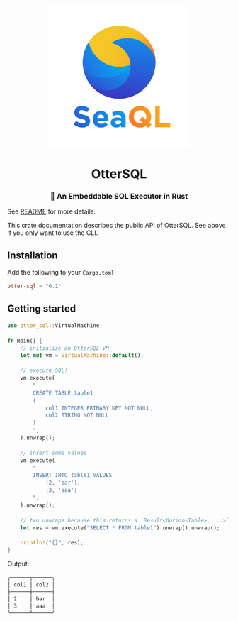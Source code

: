 <div align="center">
  <img src="https://raw.githubusercontent.com/SeaQL/otter-sql/main/assets/SeaQL logo dual.png" width="320"/>

  <h1>OtterSQL</h1>

  <h3>🦦 An Embeddable SQL Executor in Rust</h3>

</div>

See [README](https://github.com/SeaQL/otter-sql#readme) for more details.

This crate documentation describes the public API of OtterSQL. See above if you only want to
use the CLI.

## Installation

Add the following to your `Cargo.toml`

```toml
otter-sql = "0.1"
```

## Getting started

```rust
use otter_sql::VirtualMachine;

fn main() {
    // initialize an OtterSQL VM
    let mut vm = VirtualMachine::default();

    // execute SQL!
    vm.execute(
        "
        CREATE TABLE table1
        (
            col1 INTEGER PRIMARY KEY NOT NULL,
            col2 STRING NOT NULL
        )
        ",
    ).unwrap();

    // insert some values
    vm.execute(
        "
        INSERT INTO table1 VALUES
            (2, 'bar'),
            (3, 'aaa')
        ",
    ).unwrap();

    // two unwraps because this returns a `Result<Option<Table>, ...>`.
    let res = vm.execute("SELECT * FROM table1").unwrap().unwrap();

    println!("{}", res);
}
```

Output:
```text
╭──────┬──────╮
│ col1 │ col2 │
├──────┼──────┤
│ 2    │ bar  │
│ 3    │ aaa  │
╰──────┴──────╯
```
